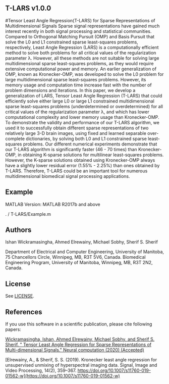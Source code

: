 ## T-LARS v1.0.0

#Tensor Least Angle Regression(T-LARS) for Sparse Representations of Multidimensional Signals
Sparse signal representations have gained much interest recently in both signal processing and statistical communities. Compared to Orthogonal Matching Pursuit (OMP) and Basis Pursuit that solve the L0 and L1 constrained sparse least-squares problems, respectively, Least Angle Regression (LARS) is a computationally efficient method to solve both problems for all critical values of the regularization parameter λ. However, all these methods are not suitable for solving large multidimensional sparse least-squares problems, as they would require extensive computational power and memory. An earlier generalization of OMP, known as Kronecker-OMP, was developed to solve the L0 problem for large multidimensional sparse least-squares problems. However, its memory usage and computation time increase fast with the number of problem dimensions and iterations. In this paper, we develop a generalization of LARS, Tensor Least Angle Regression (T-LARS) that could efficiently solve either large L0  or large L1 constrained multidimensional sparse least-squares problems (underdetermined or overdetermined) for all critical values of the regularization parameter λ, and which has lower computational complexity and lower memory usage than Kronecker-OMP. To demonstrate the validity and performance of our T-LARS algorithm, we used it to successfully obtain different sparse representations of two relatively large 3-D brain images, using fixed and learned separable over-complete dictionaries, by solving both L0 and L1 constrained sparse least-squares problems. Our different numerical experiments demonstrate that our T-LARS algorithm is significantly faster (46 - 70 times) than Kronecker-OMP, in obtaining K-sparse solutions for multilinear least-squares problems. However, the K-sparse solutions obtained using Kronecker-OMP always have a slightly lower residual error (1.55% - 2.25%) than ones obtained by T-LARS. Therefore, T-LARS could be an important tool for numerous multidimensional biomedical signal processing applications.

## Example

MATLAB Version: MATLAB R2017b and above

. / T-LARS/Example.m

## Authors
Ishan Wickramasingha,
Ahmed Elrewainy,
Michael Sobhy,
Sherif S. Sherif

Department of Electrical and Computer Engineering, University of Manitoba, 75 Chancellors Circle, Winnipeg, MB, R3T 5V6, Canada.
Biomedical Engineering Program, University of Manitoba, Winnipeg, MB, R3T 2N2, Canada.

## License

See [LICENSE](LICENSE).

## References

If you use this software in a scientific publication, please cite following papers:

[Wickramasingha, Ishan, Ahmed Elrewainy, Michael Sobhy, and Sherif S. Sherif. " Tensor Least Angle Regression for Sparse Representations of Multi-dimensional Signals." Neural computation (2020) (Accepted)](https://www.mitpressjournals.org/forthcoming/neco) 

[Elrewainy, A., & Sherif, S. S. (2019). Kronecker least angle regression for unsupervised unmixing of hyperspectral imaging data. Signal, Image and Video Processing, 14(2), 359–367. https://doi.org/10.1007/s11760-019-01562-w](https://doi.org/10.1007/s11760-019-01562-w)



